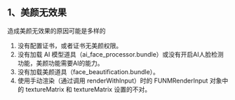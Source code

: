 ## 1、美颜无效果

造成美颜无效果的原因可能是多样的

1. 没有配置证书，或者证书无美颜权限。
2. 没有加载 AI 模型道具（ai_face_processor.bundle）或没有开启AI人脸检测功能，美颜功能需要AI的能力。
3. 没有加载美颜道具（face_beautification.bundle）。
4. 使用手动渲染（通过调用 renderWithInput）时的 FUNMRenderInput 对象中的 textureMatrix 和 textureMatrix 设置的不对。
